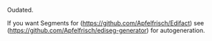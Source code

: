 Oudated.

If you want Segments for (https://github.com/Apfelfrisch/Edifact) see (https://github.com/Apfelfrisch/ediseg-generator) for autogeneration.
